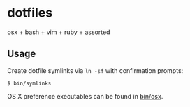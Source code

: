 # dotfiles

osx + bash + vim + ruby + assorted

## Usage

Create dotfile symlinks via `ln -sf` with confirmation prompts:

```
$ bin/symlinks
```

OS X preference executables can be found in [bin/osx](bin/osx).
